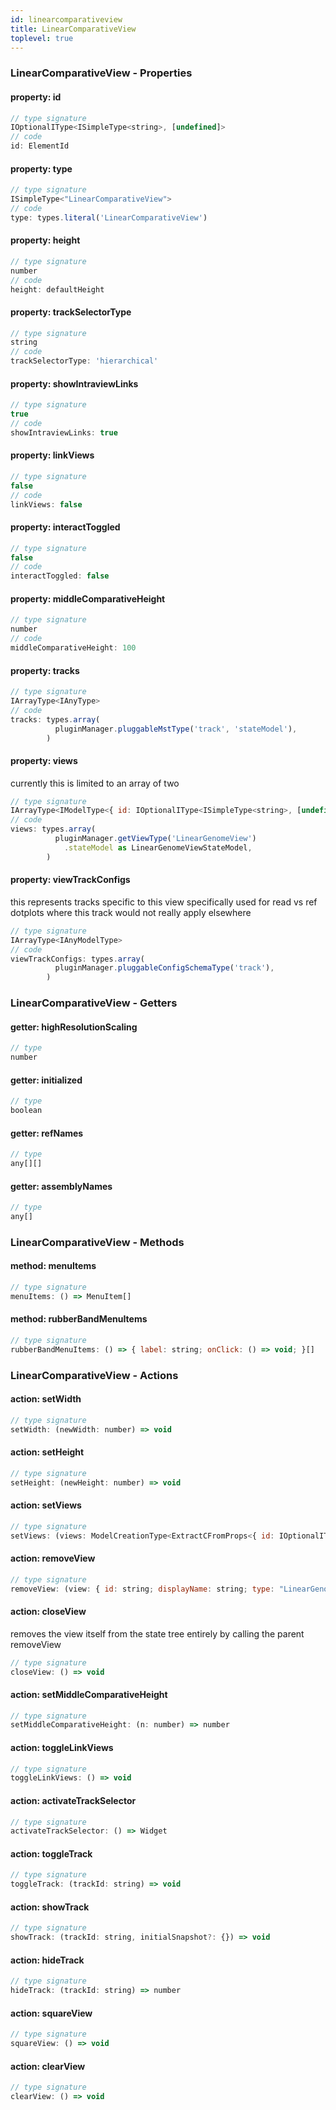 ```yaml
---
id: linearcomparativeview
title: LinearComparativeView
toplevel: true
---
```





### LinearComparativeView - Properties
#### property: id



```js
// type signature
IOptionalIType<ISimpleType<string>, [undefined]>
// code
id: ElementId
```

#### property: type



```js
// type signature
ISimpleType<"LinearComparativeView">
// code
type: types.literal('LinearComparativeView')
```

#### property: height



```js
// type signature
number
// code
height: defaultHeight
```

#### property: trackSelectorType



```js
// type signature
string
// code
trackSelectorType: 'hierarchical'
```

#### property: showIntraviewLinks



```js
// type signature
true
// code
showIntraviewLinks: true
```

#### property: linkViews



```js
// type signature
false
// code
linkViews: false
```

#### property: interactToggled



```js
// type signature
false
// code
interactToggled: false
```

#### property: middleComparativeHeight



```js
// type signature
number
// code
middleComparativeHeight: 100
```

#### property: tracks



```js
// type signature
IArrayType<IAnyType>
// code
tracks: types.array(
          pluginManager.pluggableMstType('track', 'stateModel'),
        )
```

#### property: views

currently this is limited to an array of two

```js
// type signature
IArrayType<IModelType<{ id: IOptionalIType<ISimpleType<string>, [undefined]>; displayName: IMaybe<ISimpleType<string>>; } & { id: IOptionalIType<ISimpleType<string>, [...]>; ... 12 more ...; showGridlines: IType<...>; }, { ...; } & ... 14 more ... & { ...; }, _NotCustomized, _NotCustomized>>
// code
views: types.array(
          pluginManager.getViewType('LinearGenomeView')
            .stateModel as LinearGenomeViewStateModel,
        )
```

#### property: viewTrackConfigs

this represents tracks specific to this view specifically used
for read vs ref dotplots where this track would not really apply
elsewhere

```js
// type signature
IArrayType<IAnyModelType>
// code
viewTrackConfigs: types.array(
          pluginManager.pluggableConfigSchemaType('track'),
        )
```


### LinearComparativeView - Getters
#### getter: highResolutionScaling



```js
// type
number
```

#### getter: initialized



```js
// type
boolean
```

#### getter: refNames



```js
// type
any[][]
```

#### getter: assemblyNames



```js
// type
any[]
```


### LinearComparativeView - Methods
#### method: menuItems



```js
// type signature
menuItems: () => MenuItem[]
```

#### method: rubberBandMenuItems



```js
// type signature
rubberBandMenuItems: () => { label: string; onClick: () => void; }[]
```


### LinearComparativeView - Actions
#### action: setWidth



```js
// type signature
setWidth: (newWidth: number) => void
```

#### action: setHeight



```js
// type signature
setHeight: (newHeight: number) => void
```

#### action: setViews



```js
// type signature
setViews: (views: ModelCreationType<ExtractCFromProps<{ id: IOptionalIType<ISimpleType<string>, [undefined]>; displayName: IMaybe<ISimpleType<string>>; } & { id: IOptionalIType<ISimpleType<string>, [...]>; ... 12 more ...; showGridlines: IType<...>; }>>[]) => void
```

#### action: removeView



```js
// type signature
removeView: (view: { id: string; displayName: string; type: "LinearGenomeView"; offsetPx: number; bpPerPx: number; displayedRegions: IMSTArray<IModelType<{ refName: ISimpleType<string>; start: ISimpleType<number>; end: ISimpleType<...>; reversed: IOptionalIType<...>; } & { ...; }, { ...; }, _NotCustomized, _NotCustomized>> & IS...
```

#### action: closeView

removes the view itself from the state tree entirely by calling the parent removeView

```js
// type signature
closeView: () => void
```

#### action: setMiddleComparativeHeight



```js
// type signature
setMiddleComparativeHeight: (n: number) => number
```

#### action: toggleLinkViews



```js
// type signature
toggleLinkViews: () => void
```

#### action: activateTrackSelector



```js
// type signature
activateTrackSelector: () => Widget
```

#### action: toggleTrack



```js
// type signature
toggleTrack: (trackId: string) => void
```

#### action: showTrack



```js
// type signature
showTrack: (trackId: string, initialSnapshot?: {}) => void
```

#### action: hideTrack



```js
// type signature
hideTrack: (trackId: string) => number
```

#### action: squareView



```js
// type signature
squareView: () => void
```

#### action: clearView



```js
// type signature
clearView: () => void
```

 
